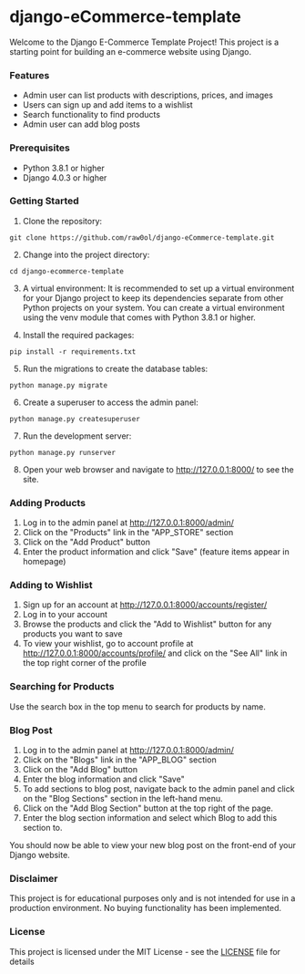 # django-eCommerce-template

Welcome to the Django E-Commerce Template Project! This project is a starting point for building an e-commerce website using Django.

### Features

* Admin user can list products with descriptions, prices, and images
* Users can sign up and add items to a wishlist
* Search functionality to find products
* Admin user can add blog posts

### Prerequisites

* Python 3.8.1 or higher
* Django 4.0.3 or higher

### Getting Started

1. Clone the repository:

``` git clone https://github.com/raw0ol/django-eCommerce-template.git ```

2. Change into the project directory:

``` cd django-ecommerce-template ```

3. A virtual environment: It is recommended to set up a virtual environment for your Django project to keep its dependencies separate from other Python projects on your system. You can create a virtual environment using the venv module that comes with Python 3.8.1 or higher.

4. Install the required packages:

```pip install -r requirements.txt ```

5. Run the migrations to create the database tables:

``` python manage.py migrate ```

6. Create a superuser to access the admin panel:

``` python manage.py createsuperuser ```

7. Run the development server:

``` python manage.py runserver ```

8. Open your web browser and navigate to http://127.0.0.1:8000/ to see the site.

### Adding Products

1. Log in to the admin panel at http://127.0.0.1:8000/admin/
2. Click on the "Products" link in the "APP_STORE" section
3. Click on the "Add Product" button
4. Enter the product information and click "Save" (feature items appear in homepage)

### Adding to Wishlist

1. Sign up for an account at http://127.0.0.1:8000/accounts/register/
2. Log in to your account
3. Browse the products and click the "Add to Wishlist" button for any products you want to save
4. To view your wishlist, go to account profile at http://127.0.0.1:8000/accounts/profile/ and click on the "See All" link in the top right corner of the profile

### Searching for Products

Use the search box in the top menu to search for products by name.

### Blog Post

1. Log in to the admin panel at http://127.0.0.1:8000/admin/
2. Click on the "Blogs" link in the "APP_BLOG" section
3. Click on the "Add Blog" button
4. Enter the blog information and click "Save"
5. To add sections to blog post, navigate back to the admin panel and click on the "Blog Sections" section in the left-hand menu.
6. Click on the "Add Blog Section" button at the top right of the page.
7. Enter the blog section information and select which Blog to add this section to.

You should now be able to view your new blog post on the front-end of your Django website.

### Disclaimer

This project is for educational purposes only and is not intended for use in a production environment. No buying functionality has been implemented.

### License

This project is licensed under the MIT License - see the [LICENSE](LICENSE) file for details